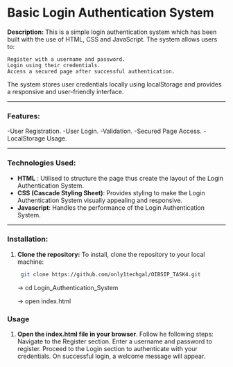 # **Basic Login Authentication System**

**Description:**
This is a simple login authentication system which has been built with the use of HTML, CSS and JavaScript. 
The system allows users to:

    Register with a username and password.
    Login using their credentials.
    Access a secured page after successful authentication.

The system stores user credentials locally using localStorage and provides a responsive and user-friendly interface.
___

### **Features:**
 -User Registration.
 -User Login.
 -Validation.
 -Secured Page Access.
 -LocalStorage Usage.
___

### **Technologies Used:**
- **HTML** : Utilised to structure the page thus create the layout of the Login Authentication System.
- **CSS (Cascade Styling Sheet)**: Provides styling to make the Login Authentication System visually appealing and responsive.
- **Javascript**: Handles the performance of the Login Authentication System.

___

### **Installation:**
1. **Clone the repository:**
   To install, clone the repository to your local machine:
   ```bash
    git clone https://github.com/only1techgal/OIBSIP_TASK4.git
   ```
   -> cd Login_Authentication_System

   -> open index.html

### **Usage**
1. **Open the index.html file in your browser**.
    Follow he following steps:
        Navigate to the Register section.
        Enter a username and password to register.
        Proceed to the Login section to authenticate with your credentials.
        On successful login, a welcome message will appear.
